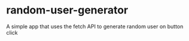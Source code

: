 # random-user-generator
A simple app that uses the fetch API to generate random user on button click
